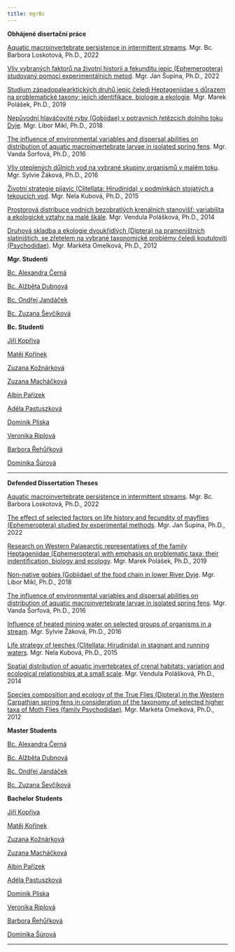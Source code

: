 ```yaml
---
title: mgrBc
---
```

<div class="cz">

<div class="project-publication">

**Obhájené disertační práce**

[Aquatic macroinvertebrate persistence in intermittent streams](https://is.muni.cz/th/if9fw/). Mgr. Bc. Barbora Loskotová, Ph.D., 2022

[Vliv vybraných faktorů na životní historii a fekunditu jepic (Ephemeroptera) studovaný pomocí experimentálních metod](https://is.muni.cz/th/ws8tx/). Mgr. Jan Šupina, Ph.D., 2022[](https://is.muni.cz/th/ws8tx/)

[Studium západopalearktických druhů jepic čeledi Heptageniidae s důrazem na problematické taxony; jejich identifikace, biologie a ekologie](https://is.muni.cz/th/yp1zk/). Mgr. Marek Polášek, Ph.D., 2019

[Nepůvodní hlaváčovité ryby (Gobiidae) v potravních řetězcích dolního toku Dyje](https://is.muni.cz/th/yvu61/). Mgr. Libor Mikl, Ph.D., 2018

[The influence of environmental variables and dispersal abilities on distribution of aquatic macroinvertebrate larvae in isolated spring fens](https://is.muni.cz/th/bxrpa/). Mgr. Vanda Šorfová, Ph.D., 2016[](https://is.muni.cz/th/bxrpa/)

[Vliv oteplených důlních vod na vybrané skupiny organismů v malém toku](https://is.muni.cz/th/okij3/). Mgr. Sylvie Žáková, Ph.D., 2016

[Životní strategie pijavic (Clitellata: Hirudinida) v podmínkách stojatých a tekoucích vod](https://is.muni.cz/th/zd8qi/). Mgr. Nela Kubová, Ph.D., 2015

[Prostorová distribuce vodních bezobratlých krenálních stanovišť: variabilita a ekologické vztahy na malé škále](https://is.muni.cz/th/mgebp/). Mgr. Vendula Polášková, Ph.D., 2014

[Druhová skladba a ekologie dvoukřídlých (Diptera) na prameništních slatiništích, se zřetelem na vybrané taxonomické problémy čeledi koutulovití (Psychodidae)](https://is.muni.cz/th/w4lkc/). Mgr. Markéta Omelková, Ph.D., 2012

</div>

**Mgr. Studenti**

[Bc. Alexandra Černá](https://is.muni.cz/auth/osoba/437080)

[Bc. Alžběta Dubnová](https://is.muni.cz/auth/osoba/473714)

[Bc. Ondřej Jandáček](https://is.muni.cz/auth/osoba/460617)

[Bc. Zuzana Ševčíková](https://is.muni.cz/auth/osoba/461008)

**Bc. Studenti**

[Jiří Kopřiva](https://is.muni.cz/auth/osoba/499691)

[Matěj Kořínek](https://is.muni.cz/auth/osoba/499816)

[Zuzana Kožnárková](https://is.muni.cz/auth/osoba/502395)

[Zuzana Macháčková](https://is.muni.cz/auth/osoba/500090)

[Albín Pařízek](https://is.muni.cz/auth/osoba/493658)

[Adéla Pastuszková](https://is.muni.cz/auth/osoba/500045)

[Dominik Pliska](https://is.muni.cz/auth/osoba/499022)

[Veronika Riplová](https://is.muni.cz/auth/osoba/509381)

[Barbora Řehůřková](https://is.muni.cz/auth/osoba/499376)

[Dominika Šúrová](https://is.muni.cz/auth/osoba/509246)

- - -

</div>
<div class="en">

<div class="project-publication">

**Defended Dissertation Theses**

[Aquatic macroinvertebrate persistence in intermittent streams](https://is.muni.cz/th/if9fw/Loskotova_B_PhD_thesis_2022.pdf?lang=en;info=1). Mgr. Bc. Barbora Loskotová, Ph.D., 2022

[The effect of selected factors on life history and fecundity of mayflies (Ephemeroptera) studied by experimental methods](https://is.muni.cz/th/ws8tx/00_Supina_disertace_notfull_fin.pdf?lang=en;info=1). Mgr. Jan Šupina, Ph.D., 2022[](https://is.muni.cz/th/ws8tx/)

[Research on Western Palaearctic representatives of the family Heptageniidae (Ephemeroptera) with emphasis on problematic taxa; their indentification, biology and ecology](https://is.muni.cz/th/yp1zk/?lang=en). Mgr. Marek Polášek, Ph.D., 2019

[Non-native gobies (Gobiidae) of the food chain in lower River Dyje](https://is.muni.cz/th/yvu61/DSP_Libor_Mikl.pdf?lang=en;info=1). Mgr. Libor Mikl, Ph.D., 2018

[The influence of environmental variables and dispersal abilities on distribution of aquatic macroinvertebrate larvae in isolated spring fens](https://is.muni.cz/th/bxrpa/?lang=en). Mgr. Vanda Šorfová, Ph.D., 2016[](https://is.muni.cz/th/bxrpa/)

[Influence of heated mining water on selected groups of organisms in a stream](https://is.muni.cz/th/okij3/disertace_SR.pdf?lang=en;info=1). Mgr. Sylvie Žáková, Ph.D., 2016

[Life strategy of leeches (Clitellata: Hirudinida) in stagnant and running waters](https://is.muni.cz/th/zd8qi/?lang=en). Mgr. Nela Kubová, Ph.D., 2015

[Spatial distribution of aquatic invertebrates of crenal habitats: variation and ecological relationships at a small scale](https://is.muni.cz/th/mgebp/?lang=en). Mgr. Vendula Polášková, Ph.D., 2014

[Species composition and ecology of the True Flies (Diptera) in the Western Carpathian spring fens in consideration of the taxonomy of selected higher taxa of Moth Flies (family Psychodidae)](https://is.muni.cz/th/w4lkc/?lang=en). Mgr. Markéta Omelková, Ph.D., 2012

</div>

**Master Students**

[Bc. Alexandra Černá](https://is.muni.cz/auth/osoba/437080)

[Bc. Alžběta Dubnová](https://is.muni.cz/auth/osoba/473714)

[Bc. Ondřej Jandáček](https://is.muni.cz/auth/osoba/460617)

[Bc. Zuzana Ševčíková](https://is.muni.cz/auth/osoba/461008)

**Bachelor Students**

[Jiří Kopřiva](https://is.muni.cz/auth/osoba/499691)

[Matěj Kořínek](https://is.muni.cz/auth/osoba/499816)

[Zuzana Kožnárková](https://is.muni.cz/auth/osoba/502395)

[Zuzana Macháčková](https://is.muni.cz/auth/osoba/500090)

[Albín Pařízek](https://is.muni.cz/auth/osoba/493658)

[Adéla Pastuszková](https://is.muni.cz/auth/osoba/500045)

[Dominik Pliska](https://is.muni.cz/auth/osoba/499022)

[Veronika Riplová](https://is.muni.cz/auth/osoba/509381)

[Barbora Řehůřková](https://is.muni.cz/auth/osoba/499376)

[Dominika Šúrová](https://is.muni.cz/auth/osoba/509246)

- - -

</div>